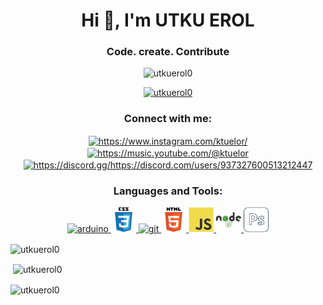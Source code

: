 <h1 align="center">Hi 👋, I'm UTKU EROL</h1>
<h3 align="center">Code. create. Contribute</h3>

<p align="center"> <img src="https://komarev.com/ghpvc/?username=utkuerol0&label=Profile%20views&color=0e75b6&style=flat" alt="utkuerol0" /> </p>

<p align="center"> <a href="https://github.com/ryo-ma/github-profile-trophy"><img src="https://github-profile-trophy.vercel.app/?username=utkuerol0" alt="utkuerol0" /></a> </p>

<h3 align="center">Connect with me:</h3>
<p align="center">
<a href="https://instagram.com/https://www.instagram.com/ktuelor/" target="blank"><img align="center" src="https://raw.githubusercontent.com/rahuldkjain/github-profile-readme-generator/master/src/images/icons/Social/instagram.svg" alt="https://www.instagram.com/ktuelor/" height="30" width="40" /></a>
<a href="https://www.youtube.com/c/https://music.youtube.com/@ktuelor" target="blank"><img align="center" src="https://raw.githubusercontent.com/rahuldkjain/github-profile-readme-generator/master/src/images/icons/Social/youtube.svg" alt="https://music.youtube.com/@ktuelor" height="30" width="40" /></a>
<a href="https://discord.gg/https://discord.gg/https://discord.com/users/937327600513212447" target="blank"><img align="center" src="https://raw.githubusercontent.com/rahuldkjain/github-profile-readme-generator/master/src/images/icons/Social/discord.svg" alt="https://discord.gg/https://discord.com/users/937327600513212447" height="30" width="40" /></a>
</p>

<h3 align="center">Languages and Tools:</h3>
<p align="center"> <a href="https://www.arduino.cc/" target="_blank" rel="noreferrer"> <img src="https://cdn.worldvectorlogo.com/logos/arduino-1.svg" alt="arduino" width="40" height="40"/> </a> <a href="https://www.w3schools.com/css/" target="_blank" rel="noreferrer"> <img src="https://raw.githubusercontent.com/devicons/devicon/master/icons/css3/css3-original-wordmark.svg" alt="css3" width="40" height="40"/> </a> <a href="https://git-scm.com/" target="_blank" rel="noreferrer"> <img src="https://www.vectorlogo.zone/logos/git-scm/git-scm-icon.svg" alt="git" width="40" height="40"/> </a> <a href="https://www.w3.org/html/" target="_blank" rel="noreferrer"> <img src="https://raw.githubusercontent.com/devicons/devicon/master/icons/html5/html5-original-wordmark.svg" alt="html5" width="40" height="40"/> </a> <a href="https://developer.mozilla.org/en-US/docs/Web/JavaScript" target="_blank" rel="noreferrer"> <img src="https://raw.githubusercontent.com/devicons/devicon/master/icons/javascript/javascript-original.svg" alt="javascript" width="40" height="40"/> </a> <a href="https://nodejs.org" target="_blank" rel="noreferrer"> <img src="https://raw.githubusercontent.com/devicons/devicon/master/icons/nodejs/nodejs-original-wordmark.svg" alt="nodejs" width="40" height="40"/> </a> <a href="https://www.photoshop.com/en" target="_blank" rel="noreferrer"> <img src="https://raw.githubusercontent.com/devicons/devicon/master/icons/photoshop/photoshop-line.svg" alt="photoshop" width="40" height="40"/> </a> </p>

<p><img align="center" src="https://github-readme-stats.vercel.app/api/top-langs?username=utkuerol0&show_icons=true&locale=en&layout=compact" alt="utkuerol0" /></p>

<p>&nbsp;<img align="center" src="https://github-readme-stats.vercel.app/api?username=utkuerol0&show_icons=true&locale=en" alt="utkuerol0" /></p>

<p><img align="center" src="https://github-readme-streak-stats.herokuapp.com/?user=utkuerol0&" alt="utkuerol0" /></p>
 
